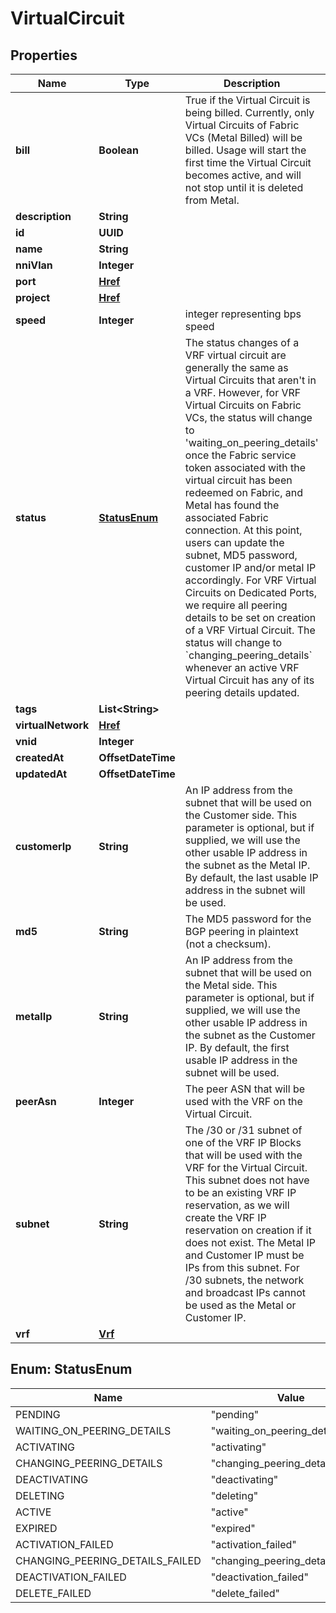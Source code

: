

# VirtualCircuit


## Properties

| Name | Type | Description | Notes |
|------------ | ------------- | ------------- | -------------|
|**bill** | **Boolean** | True if the Virtual Circuit is being billed. Currently, only Virtual Circuits of Fabric VCs (Metal Billed) will be billed. Usage will start the first time the Virtual Circuit becomes active, and will not stop until it is deleted from Metal. |  [optional] |
|**description** | **String** |  |  [optional] |
|**id** | **UUID** |  |  [optional] |
|**name** | **String** |  |  [optional] |
|**nniVlan** | **Integer** |  |  [optional] |
|**port** | [**Href**](Href.md) |  |  [optional] |
|**project** | [**Href**](Href.md) |  |  [optional] |
|**speed** | **Integer** | integer representing bps speed |  [optional] |
|**status** | [**StatusEnum**](#StatusEnum) | The status changes of a VRF virtual circuit are generally the same as Virtual Circuits that aren&#39;t in a VRF. However, for VRF Virtual Circuits on Fabric VCs, the status will change to &#39;waiting_on_peering_details&#39; once the Fabric service token associated with the virtual circuit has been redeemed on Fabric, and Metal has found the associated Fabric connection. At this point, users can update the subnet, MD5 password, customer IP and/or metal IP accordingly. For VRF Virtual Circuits on Dedicated Ports, we require all peering details to be set on creation of a VRF Virtual Circuit. The status will change to &#x60;changing_peering_details&#x60; whenever an active VRF Virtual Circuit has any of its peering details updated. |  [optional] |
|**tags** | **List&lt;String&gt;** |  |  [optional] |
|**virtualNetwork** | [**Href**](Href.md) |  |  |
|**vnid** | **Integer** |  |  [optional] |
|**createdAt** | **OffsetDateTime** |  |  [optional] |
|**updatedAt** | **OffsetDateTime** |  |  [optional] |
|**customerIp** | **String** | An IP address from the subnet that will be used on the Customer side. This parameter is optional, but if supplied, we will use the other usable IP address in the subnet as the Metal IP. By default, the last usable IP address in the subnet will be used. |  [optional] |
|**md5** | **String** | The MD5 password for the BGP peering in plaintext (not a checksum). |  [optional] |
|**metalIp** | **String** | An IP address from the subnet that will be used on the Metal side. This parameter is optional, but if supplied, we will use the other usable IP address in the subnet as the Customer IP. By default, the first usable IP address in the subnet will be used. |  [optional] |
|**peerAsn** | **Integer** | The peer ASN that will be used with the VRF on the Virtual Circuit. |  [optional] |
|**subnet** | **String** | The /30 or /31 subnet of one of the VRF IP Blocks that will be used with the VRF for the Virtual Circuit. This subnet does not have to be an existing VRF IP reservation, as we will create the VRF IP reservation on creation if it does not exist. The Metal IP and Customer IP must be IPs from this subnet. For /30 subnets, the network and broadcast IPs cannot be used as the Metal or Customer IP. |  [optional] |
|**vrf** | [**Vrf**](Vrf.md) |  |  |



## Enum: StatusEnum

| Name | Value |
|---- | -----|
| PENDING | &quot;pending&quot; |
| WAITING_ON_PEERING_DETAILS | &quot;waiting_on_peering_details&quot; |
| ACTIVATING | &quot;activating&quot; |
| CHANGING_PEERING_DETAILS | &quot;changing_peering_details&quot; |
| DEACTIVATING | &quot;deactivating&quot; |
| DELETING | &quot;deleting&quot; |
| ACTIVE | &quot;active&quot; |
| EXPIRED | &quot;expired&quot; |
| ACTIVATION_FAILED | &quot;activation_failed&quot; |
| CHANGING_PEERING_DETAILS_FAILED | &quot;changing_peering_details_failed&quot; |
| DEACTIVATION_FAILED | &quot;deactivation_failed&quot; |
| DELETE_FAILED | &quot;delete_failed&quot; |



